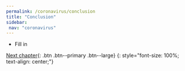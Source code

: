 ```yaml
---
permalink: /coronavirus/conclusion
title: "Conclusion"
sidebar:
 nav: "coronavirus"
---
```


* Fill in

[Next chapter](../coronavirus/home){: .btn .btn--primary .btn--large}
{: style="font-size: 100%; text-align: center;"}
